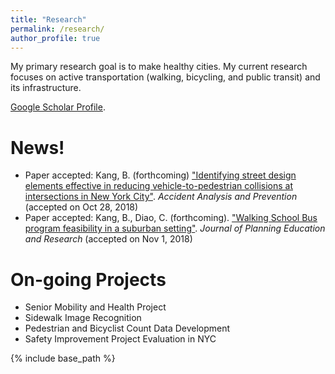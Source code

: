 ```yaml
---
title: "Research"
permalink: /research/
author_profile: true
---
```


My primary research goal is to make healthy cities. My current research focuses on active transportation (walking, bicycling, and public transit) and its infrastructure.

[Google Scholar Profile](https://scholar.google.com/citations?user=OgXBE_4AAAAJ&hl=en).

# News!
* Paper accepted: Kang, B. (forthcoming) ["Identifying street design elements effective in reducing vehicle-to-pedestrian collisions at intersections in New York City"](https://www.sciencedirect.com/science/article/pii/S0001457518308856). *Accident Analysis and Prevention* (accepted on Oct 28, 2018)
* Paper accepted: Kang, B., Diao, C. (forthcoming). ["Walking School Bus program feasibility in a suburban setting"](https://journals.sagepub.com/doi/10.1177/0739456X18817353). *Journal of Planning Education and Research* (accepted on Nov 1, 2018)

# On-going Projects
* Senior Mobility and Health Project
* Sidewalk Image Recognition
* Pedestrian and Bicyclist Count Data Development
* Safety Improvement Project Evaluation in NYC

{% include base_path %}

<!---
{% for post in site.research reversed %}
  {% include archive-single.html %}
{% endfor %}
-->

